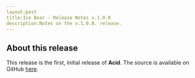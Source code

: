 ```yaml
---
layout:post
title:Ice Bear - Release Notes v.1.0.0
description:Notes on the v.1.0.0. release.
---
```


## About this release

This release is the first, initial release of **Acid**. The source is available on GitHub [here](https://github.com/iamtheblackunicorn/acid).
